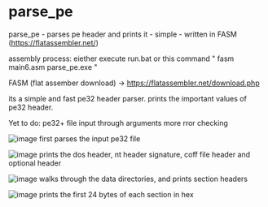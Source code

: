 # parse_pe
parse_pe - parses pe header and prints it - simple - written in FASM (https://flatassembler.net/)

assembly process:
eiether execute run.bat or this command
" fasm main6.asm parse_pe.exe "

FASM (flat assember download) -> https://flatassembler.net/download.php

its a simple and fast pe32 header parser. prints the important values of pe32 header.

Yet to do:
pe32+
file input through arguments
more rror checking


![image](https://github.com/vlabsc/parse_pe/assets/5446466/854dd05a-680d-47f3-8689-533857430e7b)
first parses the input pe32 file

![image](https://github.com/vlabsc/parse_pe/assets/5446466/246235a6-a3a6-47cc-b7f5-2e69e07f8980)
prints the dos header, nt header signature, coff file header and optional header

![image](https://github.com/vlabsc/parse_pe/assets/5446466/0fec4cbb-9bcc-47a3-8f16-ad48d1b47f26)
walks through the data directories, and prints section headers

![image](https://github.com/vlabsc/parse_pe/assets/5446466/a291f560-6bb3-4aac-8c2d-b75fd3412ce8)
prints the first 24 bytes of each section in hex



